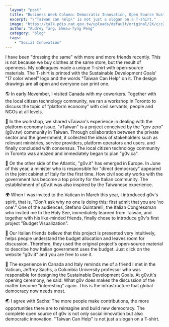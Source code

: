 ```yaml
---
  layout: "post"
  title: "Business Week Column: Democratic Innovation, Open Source Sustainability"
  excerpt: "\"Taiwan can help\" is not just a slogan on a T-shirt."
  image: "https://talk.pdis.nat.gov.tw/uploads/default/original/2X/c/c2fc370f07085dd84216a64f6fc6f7aa11d19dd5.JPG"
  author: "Audrey Tang、Sheau-Tyng Peng"
  category: "blog"
  tags: 
    - "Social Innovation"
---
```



 I have been "dressing the same" with more and more friends recently. This is not because we buy clothes at the same store, but the result of openness. My colleagues made a unique T-shirt with open-source materials. The T-shirt is printed with the Sustainable Development Goals' "17 color wheel" logo and the words "Taiwan Can Help" on it. The design drawings are all open and everyone can print one.

🌎 In early November, I visited Canada with my coworkers. Together with the local citizen technology community, we ran a workshop in Toronto to discuss the topic of “platform economy” with civil servants, people and NGOs at all levels.

🍁 In the workshop, we shared vTaiwan's experience in dealing with the platform economy issue. "vTaiwan" is a project conceived by the "gov zero" (g0v.tw) community in Taiwan. Through collaboration between the private sector and the government, it collected the ideas of stakeholders such as relevant ministries, service providers, platform operators and users, and finally concluded with consensus. The local citizen technology community in Toronto was amazed and immediately began to plan "g0v.ca".

🍕 On the other side of the Atlantic, "g0v.it" has emerged in Europe. In June of this year, a minister who is responsible for "direct democracy" appeared in the joint cabinet of Italy for the first time. How civil society works with the government has become a top priority for the Italian community. The establishment of g0v.it was also inspired by the Taiwanese experience.

🌍 When I was invited to the Vatican in March this year, I introduced g0v's spirit, that is, "Don't ask why no one is doing this; first admit that you are 'no one'." One of the audiences, Stefano Quintarelli, the Italian Congressman who invited me to the Holy See, immediately learned from Taiwan, and together with his like-minded friends, finally chose to introduce g0v's first project "Budget Visualization".

🔄 Our Italian friends believe that this project is presented very intuitively, helps people understand the budget allocation and leaves room for discussion. Therefore, they used the original project's open-source material to describe how Italian government uses the budget. Just click on the website "g0v.it" and you are free to use it.

🚸 The experience in Canada and Italy reminds me of a friend I met in the Vatican, Jeffrey Sachs, a Columbia University professor who was responsible for designing the Sustainable Development Goals. At g0v.it's opening ceremony, he said: What g0v does makes the discussion of the matter become "interesting" again. This is the infrastructure that global democracy now needs most.

🌏 I agree with Sachs: The more people make contributions, the more opportunities there are to reimagine and build new democracy. The complete open source of g0v is not only social innovation but also democratic innovation. "Taiwan Can Help" is not just a slogan on a T-shirt. 
